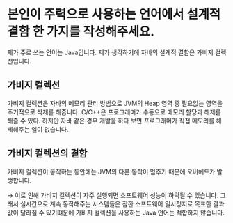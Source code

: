 # 본인이 주력으로 사용하는 언어에서 설계적 결함 한 가지를 작성해주세요.

제가 주로 쓰는 언어는 Java입니다. 제가 생각하기에 자바의 설계적 결함은 가비지 컬렉션입니다. 

## 가비지 컬렉션

가비지 컬렉션은 자바의 메모리 관리 방법으로 JVM의 Heap 영역 중 필요없는 영역을 주기적으로 삭제를 해줍니다. C/C++은 프로그래머가 수동으로 메모리 할당과 해제를 해줄 수 있다. 하지만 자바 같은 경우 개발을 하다 보면 프로그래머가 직접 메모리를 해제해주는 일이 없습니다.

## 가비지 컬렉션의 결함

가비지 컬렉션이 동작하는 동안에는 JVM의 다른 동작이 멈추기 때문에 오버헤드가 발생합니다.

→ 이로 인해 가비지 컬렉션이 자주 실행되면 소프트웨어 성능이 하락될 수 있습니다. 그래서 실시간으로 계속 동작해주는 시스템들은 잠깐 소프트웨어 일시정지로 목표한 결과값이 달라질 수 있기떄문에 가비지 컬렉션을 사용하는 Java 언어는 적합하지 않습니다.

